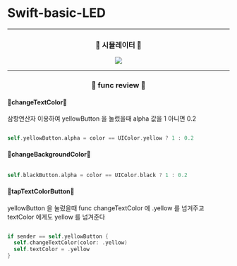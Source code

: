 # Swift-basic-LED
<hr/>

<h3 align="center"> 🎥 시뮬레이터 🎥 </h3>

<p align="center"> 
  <img src="https://user-images.githubusercontent.com/91595135/158627423-7ced7c1c-6e7a-4e26-a5a0-9394927c878c.gif">
</p>
<hr/>


<h3 align="center">🔧 func review 🔧</h3>


<h4> 🚀changeTextColor🚀 </h4>

삼항연산자 이용하여 yellowButton 을 눌렀을때 alpha 값을 1 아니면 0.2

```swift

self.yellowButton.alpha = color == UIColor.yellow ? 1 : 0.2

```

<h4> 🚀changeBackgroundColor🚀 </h4>


```swift

self.blackButton.alpha = color == UIColor.black ? 1 : 0.2

```

<h4> 🚀tapTextColorButton🚀 </h4>

yellowButton 을 눌렀을때 func changeTextColor 에 .yellow 를 넘겨주고 textColor 에게도 yellow 를 넘겨준다

```swift

if sender == self.yellowButton {
  self.changeTextColor(color: .yellow)
  self.textColor = .yellow
}

```
